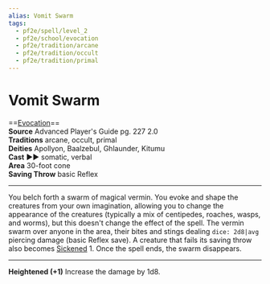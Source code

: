 ```yaml
---
alias: Vomit Swarm
tags:
  - pf2e/spell/level_2
  - pf2e/school/evocation
  - pf2e/tradition/arcane
  - pf2e/tradition/occult
  - pf2e/tradition/primal
---
```


# Vomit Swarm

==[Evocation](Evocation.md)==  
__Source__ Advanced Player's Guide pg. 227 2.0  
**Traditions** arcane, occult, primal  
**Deities** Apollyon, Baalzebul, Ghlaunder, Kitumu  
**Cast** ►► somatic, verbal  
**Area** 30-foot cone  
**Saving Throw** basic Reflex

---

You belch forth a swarm of magical vermin. You evoke and shape the creatures from your own imagination, allowing you to change the appearance of the creatures (typically a mix of centipedes, roaches, wasps, and worms), but this doesn't change the effect of the spell. The vermin swarm over anyone in the area, their bites and stings dealing `dice: 2d8|avg` piercing damage (basic Reflex save). A creature that fails its saving throw also becomes [Sickened](Sickened.md) 1. Once the spell ends, the swarm disappears.

<hr>

**Heightened (+1)** Increase the damage by 1d8.
